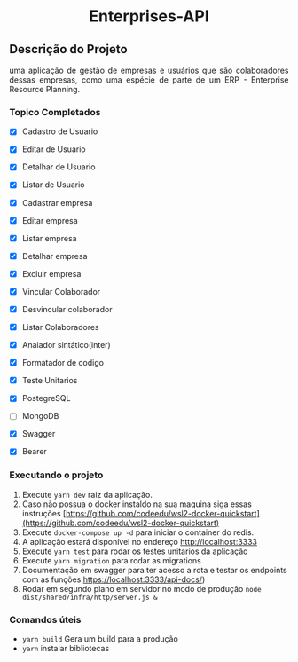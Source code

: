 <h1 align="center"> Enterprises-API </h1>


## Descrição do Projeto
<p align="justify"> uma aplicação de gestão de empresas e usuários que são colaboradores dessas empresas, como uma espécie de parte de um ERP - Enterprise Resource Planning. </p>


### Topico Completados

- [X] Cadastro de Usuario
- [x] Editar de Usuario
- [x] Detalhar de Usuario
- [x] Listar de Usuario
- [x] Cadastrar empresa
- [x] Editar empresa
- [x] Listar empresa
- [x] Detalhar empresa
- [x] Excluir empresa
- [x] Vincular Colaborador
- [x] Desvincular colaborador
- [x] Listar Colaboradores
- [x] Anaiador sintático(inter)
- [x] Formatador de codigo
- [x] Teste Unitarios 
- [x] PostegreSQL
- [ ] MongoDB 
- [x] Swagger
- [x] Bearer <Token> 


### Executando o projeto

  1. Execute ```yarn dev``` raiz da aplicação.
  2. Caso não possua o docker instaldo na sua maquina siga essas instruções [https://github.com/codeedu/wsl2-docker-quickstart](https://github.com/codeedu/wsl2-docker-quickstart) 
  1. Execute ```docker-compose up -d``` para iniciar o container do redis. 
  3. A aplicação estará disponível no endereço [http://localhost:3333](http://localhost:3333)
  4. Execute ``yarn test`` para rodar os testes unitarios da aplicação
  4. Execute ``yarn migration`` para rodar as migrations
  6. Documentação em swagger para ter acesso a rota e testar os endpoints com as funções [https://localhost:3333/api-docs/](https://localhost:3333/api-docs/))
  7. Rodar em segundo plano em servidor no modo de produção ```node dist/shared/infra/http/server.js &```


### Comandos úteis
  - `yarn build` Gera um build para a produção
  - `yarn` instalar bibliotecas
  
